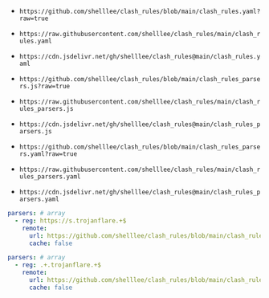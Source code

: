 - `https://github.com/shelllee/clash_rules/blob/main/clash_rules.yaml?raw=true`
- `https://raw.githubusercontent.com/shelllee/clash_rules/main/clash_rules.yaml`
- `https://cdn.jsdelivr.net/gh/shelllee/clash_rules@main/clash_rules.yaml`

- `https://github.com/shelllee/clash_rules/blob/main/clash_rules_parsers.js?raw=true`
- `https://raw.githubusercontent.com/shelllee/clash_rules/main/clash_rules_parsers.js`
- `https://cdn.jsdelivr.net/gh/shelllee/clash_rules@main/clash_rules_parsers.js`

- `https://github.com/shelllee/clash_rules/blob/main/clash_rules_parsers.yaml?raw=true`
- `https://raw.githubusercontent.com/shelllee/clash_rules/main/clash_rules_parsers.yaml`
- `https://cdn.jsdelivr.net/gh/shelllee/clash_rules@main/clash_rules_parsers.yaml`

```yaml
parsers: # array
  - reg: https://s.trojanflare.+$
    remote:
      url: https://github.com/shelllee/clash_rules/blob/main/clash_rules_parsers.js?raw=true
      cache: false
```

```yaml
parsers: # array
  - reg: .+.trojanflare.+$
    remote:
      url: https://github.com/shelllee/clash_rules/blob/main/clash_rules_parsers.js?raw=true
      cache: false
```

